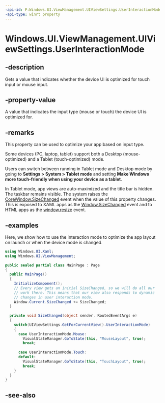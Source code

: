 ```yaml
---
-api-id: P:Windows.UI.ViewManagement.UIViewSettings.UserInteractionMode
-api-type: winrt property
---
```


<!-- Property syntax
public Windows.UI.ViewManagement.UserInteractionMode UserInteractionMode { get; }
-->

# Windows.UI.ViewManagement.UIViewSettings.UserInteractionMode

## -description
Gets a value that indicates whether the device UI is optimized for touch input or mouse input.

## -property-value
A value that indicates the input type (mouse or touch) the device UI is optimized for.

## -remarks
This property can be used to optimize your app based on input type.

Some devices (PC, laptop, tablet) support both a Desktop (mouse-optimized) and a Tablet (touch-optimized) mode.

Users can switch between running in Tablet mode and Desktop mode by going to **Settings &gt; System &gt; Tablet mode** and setting **Make Windows more touch-friendly when using your device as a tablet**.

In Tablet mode, app views are auto-maximized and the title bar is hidden. The taskbar remains visible. The system raises the [CoreWindow.SizeChanged](../windows.ui.core/corewindow_sizechanged.md) event when the value of this property changes. This is exposed to XAML apps as the [Window.SizeChanged](../windows.ui.xaml/window_sizechanged.md) event and to HTML apps as the [window.resize](https://msdn.microsoft.com/library/aa741886(v=vs.85).aspx) event.

## -examples
Here, we show how to use the interaction mode to optimize the app layout on launch or when the device mode is changed.

```csharp
using Windows.UI.Xaml;
using Windows.UI.ViewManagement;
 
public sealed partial class MainPage : Page
{
  public MainPage()
  {
    InitializeComponent();
    // Every view gets an initial SizeChanged, so we will do all our 
    // work there. This means that our view also responds to dynamic
    // changes in user interaction mode.
    Window.Current.SizeChanged += SizeChanged;
  }
 
  private void SizeChanged(object sender, RoutedEventArgs e)
  {
    switch(UIViewSettings.GetForCurrentView().UserInteractionMode)
    {
      case UserInteractionMode.Mouse:
        VisualStateManager.GoToState(this, "MouseLayout", true);
        break;
 
      case UserInteractionMode.Touch:
      default:
        VisualStateManager.GoToState(this, "TouchLayout", true);
        break;
    }
  }
}
```



## -see-also

